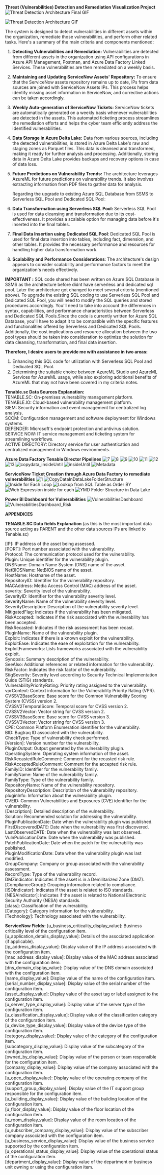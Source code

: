 **Threat (Vulnerabilities) Detection and Remediation Visualization Project**
![Threat Detection Architecture Final GIF](https://github.com/DataTech-Solutions/Threat-Detection-and-Visualization/assets/140796709/dae71c0f-1b61-438f-afef-c1d0305ae12a)


![Threat Detection Architecture GIF](https://github.com/DataTech-Solutions/Threat-Detection-and-Visualization/assets/140796709/e0583c03-0c7d-42c8-9609-b831aa65f0bc)



The system is designed to detect vulnerabilities in different assets within the organization, remediate those vulnerabilities, and perform other related tasks. Here's a summary of the main criteria and components mentioned:
1. **Detecting Vulnerabilities and Remediation:** Vulnerabilities are detected from different assets in the organization using API configurations in Azure API Management, Postman, and Azure Data Factory Linked Services. These vulnerabilities are then remediated on a weekly basis.

2. **Maintaining and Updating ServiceNow Assets' Repository:** To ensure that the ServiceNow assets repository remains up to date, IPs from data sources are joined with ServiceNow Assets IPs. This process helps identify missing asset information in ServiceNow, and corrective actions can be taken accordingly.

3. **Weekly Auto-generation of ServiceNow Tickets:** ServiceNow tickets are automatically generated on a weekly basis whenever vulnerabilities are detected in the assets. This automated ticketing process streamlines the remediation efforts and helps the cyber team efficiently address the identified vulnerabilities.

4. **Data Storage in Azure Delta Lake:** Data from various sources, including the detected vulnerabilities, is stored in Azure Delta Lake's raw and staging zones as Parquet files. This data is cleansed and transformed, making it ready for further analysis and processing. Additionally, storing data in Azure Delta Lake provides backups and recovery options in case of data loss.

5. **Future Predictions on Vulnerability Trends:** The architecture leverages AzureML for future predictions on vulnerability trends. It also involves extracting information from PDF files to gather data for analysis.

   Regarding the upgrade to existing Azure SQL Database from SSMS to Serverless SQL Pool and Dedicated SQL Pool:

6. **Data Transformation using Serverless SQL Pool:** Serverless SQL Pool is used for data cleansing and transformation due to its cost-effectiveness. It provides a scalable option for managing data before it's inserted into the final tables.

7. **Final Data Insertion using Dedicated SQL Pool**: Dedicated SQL Pool is used for final data insertion into tables, including fact, dimension, and other tables. It provides the necessary performance and resources for handling higher data transformation work.

8.	**Scalability and Performance Considerations**: The architecture's design appears to consider scalability and performance factors to meet the organization's needs effectively.

**IMPORTANT :** SQL code shared has been written on Azure SQL Database in SSMS as the architecture before didnt have serverless and dedicated sql pool. Later the architecture got changed to meet several criteria (mentioned above). To upgrade the existing SQL coding to use Serverless SQL Pool and Dedicated SQL Pool, you will need to modify the SQL queries and stored procedures accordingly. You'll need to take into account the differences in syntax, capabilities, and performance characteristics between Serverless and Dedicated SQL Pools.Since the code is currently written for Azure SQL Database, you'll have to adapt it to be compatible with the specific features and functionalities offered by Serverless and Dedicated SQL Pools. Additionally, the cost implications and resource allocation between the two pool types should be taken into consideration to optimize the solution for data cleansing, transformation, and final data insertion.

**Therefore, I desire users to provide me with assistance in two areas:**

1. Enhancing this SQL code for utilization with Serverless SQL Pool and Dedicated SQL Pool.
2. Determining the suitable choice between AzureML Studio and AzureML Services for AzureML usage, while also exploring additional benefits of AzureML that may not have been covered in my criteria notes.

**Tenable.sc Data Sources Explanation:**    
TENABLE.SC: On-premises vulnerability management platform.   
TENABLE.IO: Cloud-based vulnerability management platform.   
SIEM: Security information and event management for centralized log analysis.   
SCCM: Configuration management and software deployment for Windows systems.   
DEFENDER: Microsoft's endpoint protection and antivirus solution.   
SERVICE NOW: IT service management and ticketing system for streamlining workflows.   
ACTIVE DIRECTORY: Directory service for user authentication and centralized management in Windows environments.   

**Azure Data Factory Tenable Director Pipelines**
![7](https://github.com/DataTech-Solutions/Threat-Detection-and-Visualization/assets/140796709/a71a266c-e4a1-4c02-904d-b859e43fa51c)
![8](https://github.com/DataTech-Solutions/Threat-Detection-and-Visualization/assets/140796709/4f7b779d-7988-4a06-9acc-a4c7266228cd)
![9](https://github.com/DataTech-Solutions/Threat-Detection-and-Visualization/assets/140796709/86c1b9dd-c1a7-43f4-9186-f9a2ab8ca45a)
![10](https://github.com/DataTech-Solutions/Threat-Detection-and-Visualization/assets/140796709/5cf7d781-33a7-4242-a919-531f877cba07)
![11](https://github.com/DataTech-Solutions/Threat-Detection-and-Visualization/assets/140796709/e8d5ae2c-5d58-4f42-861f-5b46fad021bb)
![12](https://github.com/DataTech-Solutions/Threat-Detection-and-Visualization/assets/140796709/c690d706-031c-4117-b372-7d52f1c6d9bf)
![13](https://github.com/DataTech-Solutions/Threat-Detection-and-Visualization/assets/140796709/3a9167c2-6926-42c1-9d34-9e11d8b54f69)
![copydata_insideUntil](https://github.com/DataTech-Solutions/Threat-Detection-and-Visualization/assets/140796709/666402fc-4f29-446e-8d01-0003e264b355)
![insideUntil](https://github.com/DataTech-Solutions/Threat-Detection-and-Visualization/assets/140796709/5a97b338-6a4e-4430-b23c-bf9f3e534017)
![Metadata](https://github.com/DataTech-Solutions/Threat-Detection-and-Visualization/assets/140796709/c15502d4-1459-458d-8f47-71c183266564)


**ServiceNow Ticket Creation through Azure Data Factory to remediate vulnerabilities**
![1](https://github.com/DataTech-Solutions/Threat-Detection-and-Visualization/assets/140796709/889b32fb-3dcb-4da1-901a-77cac03d4f54)
![CopyDataInDataLakeFolderStructure](https://github.com/DataTech-Solutions/Threat-Detection-and-Visualization/assets/140796709/4037b6b1-d216-4417-8419-145f7df462c9)
![Inside for Each Loop](https://github.com/DataTech-Solutions/Threat-Detection-and-Visualization/assets/140796709/778448c9-03b1-4240-b60f-e40933802551)
![Lookup from SQL Table as Order BY](https://github.com/DataTech-Solutions/Threat-Detection-and-Visualization/assets/140796709/4d0f36a4-6ced-4c5e-aee4-8e71d13020af)
![Web Expression inside for each](https://github.com/DataTech-Solutions/Threat-Detection-and-Visualization/assets/140796709/27c76c30-cddf-4968-8471-a62d65a260da)
![YMD Folder Structure in Data Lake](https://github.com/DataTech-Solutions/Threat-Detection-and-Visualization/assets/140796709/89d33c4f-6654-4f37-95c8-7b684a966240)


**Power BI Dashboard for Vulnerabilities**
![VulnerabilitiesDashboard](https://github.com/DataTech-Solutions/Threat-Detection-and-Visualization/assets/140796709/3283357a-aa1f-426d-a470-054f418caf35)
![VulnerabilitiesDashboard_Risk](https://github.com/DataTech-Solutions/Threat-Detection-and-Visualization/assets/140796709/77f0583d-9253-40f1-b2fe-aaa298885558)


**APPENDICES**


**TENABLE.SC Data fields Explanation** (as this is the most important data source acting as PARENT and the other data sources IPs are linked to Tenable.sc)

[IP]: IP address of the asset being assessed.   
[PORT]: Port number associated with the vulnerability.   
Protocol: The communication protocol used for the vulnerability.   
Plugin: Unique identifier for the vulnerability plugin.   
DNSName: Domain Name System (DNS) name of the asset.   
NetBIOSName: NetBIOS name of the asset.   
HostName: Hostname of the asset.   
RepositoryID: Identifier for the vulnerability repository.   
MACAddress: Media Access Control (MAC) address of the asset.   
severity: Severity level of the vulnerability.   
SeverityID: Identifier for the vulnerability severity level.   
SeverityName: Name of the vulnerability severity level.   
SeverityDescription: Description of the vulnerability severity level.   
MitigatedFlag: Indicates if the vulnerability has been mitigated.   
RiskAccepted: Indicates if the risk associated with the vulnerability has been accepted.   
RiskRecasted: Indicates if the risk assessment has been recast.   
PluginName: Name of the vulnerability plugin.   
Exploit: Indicates if there is a known exploit for the vulnerability.   
ExploitEase: Indicates the ease of exploitation for the vulnerability.         
ExploitFrameworks: Lists frameworks associated with the vulnerability exploit.   
Synopsis: Summary description of the vulnerability.   
SeeAlso: Additional references or related information for the vulnerability.   
RiskFactor: Indicates the risk factor of the vulnerability.   
StigSeverity: Severity level according to Security Technical Implementation Guide (STIG) standards.   
VulnerabilityPriorityRating: Priority rating assigned to the vulnerability.   
vprContext: Context information for the Vulnerability Priority Rating (VPR).   
CVSSV2BaseScore: Base score for the Common Vulnerability Scoring System (CVSS) version 2.   
CVSSV2TemporalScore: Temporal score for CVSS version 2.   
CVSSV2Vector: Vector string for CVSS version 2.   
CVSSV3BaseScore: Base score for CVSS version 3.   
CVSSV3Vector: Vector string for CVSS version 3.   
CPE: Common Platform Enumeration identifier for the vulnerability.   
BID: Bugtraq ID associated with the vulnerability.   
CheckType: Type of vulnerability check performed.   
[Version]: Version number for the vulnerability.   
PluginOutput: Output generated by the vulnerability plugin.   
OperatingSystem: Operating system information of the asset.   
RiskRecastedRuleComment: Comment for the recasted risk rule.   
RiskAcceptedRuleComment: Comment for the accepted risk rule.   
FamilyID: Identifier for the vulnerability family.   
FamilyName: Name of the vulnerability family.   
FamilyType: Type of the vulnerability family.   
RepositoryName: Name of the vulnerability repository.   
RepositoryDescription: Description of the vulnerability repository.   
pluginInfo: Information about the vulnerability plugin.   
CVEID: Common Vulnerabilities and Exposures (CVE) identifier for the vulnerability.   
[Description]: Detailed description of the vulnerability.   
Solution: Recommended solution for addressing the vulnerability.   
PluginPublicationDate: Date when the vulnerability plugin was published.   
FirstDiscoveredDATE: Date when the vulnerability was first discovered.   
LastObservedDATE: Date when the vulnerability was last observed.   
VulnPublicationDate: Date when the vulnerability was published.   
PatchPublicationDate: Date when the patch for the vulnerability was published.   
PluginModificationDate: Date when the vulnerability plugin was last modified.   
GroupCompany: Company or group associated with the vulnerability assessment.   
RecordType: Type of the vulnerability record.   
DMZindicator: Indicates if the asset is in a Demilitarized Zone (DMZ).   
[ComplianceGroup]: Grouping information related to compliance.   
[ISOIndicator]: Indicates if the asset is related to ISO standards.   
[NESAIndicator]: Indicates if the asset is related to National Electronic Security Authority (NESA) standards.   
[class]: Classification of the vulnerability.   
[Category]: Category information for the vulnerability.   
[Technology]: Technology associated with the vulnerability.   

**ServiceNow Fields:**
[u_business_criticality_display_value]: Business criticality level of the configuration item.   
[u_application_details_display_value]: Details of the associated application (if applicable).   
[ip_address_display_value]: Display value of the IP address associated with the configuration item.   
[mac_address_display_value]: Display value of the MAC address associated with the configuration item.   
[dns_domain_display_value]: Display value of the DNS domain associated with the configuration item.   
[name_display_value]: Display value of the name of the configuration item.   
[serial_number_display_value]: Display value of the serial number of the configuration item.   
[asset_display_value]: Display value of the asset tag or label assigned to the configuration item.   
[u_server_type_display_value]: Display value of the server type of the configuration item.   
[u_classification_display_value]: Display value of the classification category of the configuration item.   
[u_device_type_display_value]: Display value of the device type of the configuration item.   
[category_display_value]: Display value of the category of the configuration item.   
[subcategory_display_value]: Display value of the subcategory of the configuration item.   
[owned_by_display_value]: Display value of the person or team responsible for the configuration item.   
[company_display_value]: Display value of the company associated with the configuration item.   
[u_opco_display_value]: Display value of the operating company of the configuration item.   
[support_group_display_value]: Display value of the IT support group responsible for the configuration item.   
[u_building_display_value]: Display value of the building location of the configuration item.   
[u_floor_display_value]: Display value of the floor location of the configuration item.   
[u_room_display_value]: Display value of the room location of the configuration item.   
[u_subscriber_company_display_value]: Display value of the subscriber company associated with the configuration item.   
[u_business_service_display_value]: Display value of the business service supported by the configuration item.   
[u_operational_status_display_value]: Display value of the operational status of the configuration item.   
[department_display_value]: Display value of the department or business unit owning or using the configuration item.   





